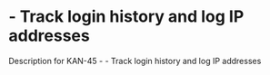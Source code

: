# - Track login history and log IP addresses

Description for KAN-45 - - Track login history and log IP addresses